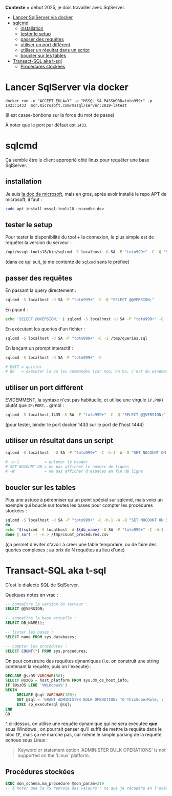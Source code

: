 **Contexte** = début 2025, je dois travailler avec SqlServer.

* [Lancer SqlServer via docker](#lancer-sqlserver-via-docker)
* [sqlcmd](#sqlcmd)
   * [installation](#installation)
   * [tester le setup](#tester-le-setup)
   * [passer des requêtes](#passer-des-requêtes)
   * [utiliser un port différent](#utiliser-un-port-différent)
   * [utiliser un résultat dans un script](#utiliser-un-résultat-dans-un-script)
   * [boucler sur les tables](#boucler-sur-les-tables)
* [Transact-SQL aka t-sql](#transact-sql-aka-t-sql)
   * [Procédures stockées](#procédures-stockées)



# Lancer SqlServer via docker

```
docker run -e "ACCEPT_EULA=Y" -e "MSSQL_SA_PASSWORD=toto999+" -p 1433:1433  mcr.microsoft.com/mssql/server:2019-latest
```

(il est casse-bonbons sur la force du mot de passe)

À noter que le port par défaut est `1433`.

# sqlcmd

Ça semble être le client approprié côté linux pour requêter une base SqlServer.



## installation

Je suis [la doc de microsoft](https://learn.microsoft.com/en-us/sql/linux/sql-server-linux-setup-tools?view=sql-server-ver16&tabs=ubuntu-install#install-tools-on-linux), mais en gros, après avoir installé le repo APT de microsoft, il faut :

```sh
sudo apt install mssql-tools18 unixodbc-dev
```

## tester le setup

Pour tester la disponibilité du tool + la connexion, le plus simple est de requêter la version du serveur :

```sh
/opt/mssql-tools18/bin/sqlcmd -S localhost -U SA -P "toto999+" -C -Q 'SELECT @@VERSION;'
```

(dans ce qui suit, je me contente de `sqlcmd` sans le préfixe)

## passer des requêtes

En passant la query directement :

```sh
sqlcmd -S localhost -U SA -P "toto999+" -C -Q "SELECT @@VERSION;"
```

En pipant :

```sh
echo 'SELECT @@VERSION;' | sqlcmd -S localhost -U SA -P "toto999+" -C
```

En exécutant les queries d'un fichier :

```sh
sqlcmd -S localhost -U SA -P "toto999+" -C -i /tmp/queries.sql
```

En lançant un prompt interactif :

```sh
sqlcmd -S localhost -U SA -P "toto999+" -C

# EXIT = quitter
# GO   = exécuter la ou les commandes (car non, ha ha, c'est du windows, donc bien sûr c'est pas intuitif...)
```

## utiliser un port différent

ÉVIDEMMENT, la syntaxe n'est pas habituelle, et utilise une virgule `IP,PORT` plutôt que `IP:PORT`... grmbl :

```sh
sqlcmd -S localhost,1435 -U SA -P "toto999+" -C -Q "SELECT @@VERSION;"
```

(pour tester, binder le port docker 1433 sur le port de l'host 1444)

## utiliser un résultat dans un script

```sh
sqlcmd -S localhost  -U SA -P "toto999+" -C -h-1 -W -Q "SET NOCOUNT ON SELECT name FROM sys.databases;"

# -h-1           = enlever le header
# SET NOCOUNT ON = ne pas afficher le nombre de lignes
# -W             = ne pas afficher d'espaces en fin de ligne
```

## boucler sur les tables

Plus une astuce à pérenniser qu'un point spécial sur sqlcmd, mais voici un exemple qui boucle sur toutes les bases pour compter les procédures stockées :

```sh
sqlcmd -S localhost -U SA -P "toto999+" -C -h-1 -W -Q "SET NOCOUNT ON SELECT name FROM sys.databases;" | while read db_name
do
echo "$(sqlcmd -S localhost -d ${db_name} -U SA -P "toto999+" -C -h-1 -W -Q "SET NOCOUNT ON SELECT COUNT(*) FROM sys.procedures;"),${db_name}"
done | sort -r -n > /tmp/count_procedures.csv
```

(ça permet d'éviter d'avoir à créer une table temporaire, ou de faire des queries complexes ; au prix de N requêtes au lieu d'une)

# Transact-SQL aka t-sql

C'est le dialecte SQL de SqlServer.

Quelques notes en vrac :

```sql
-- connaître la version du serveur :
SELECT @@VERSION;

-- connaître la base actuelle :
SELECT DB_NAME();

-- lister les bases :
SELECT name FROM sys.databases;

-- compter les procédures :
SELECT COUNT(*) FROM sys.procedures;
```

On peut construire des requêtes dynamiques (i.e. on construit une string contenant la requête, puis on l'exécute) :

```sql
DECLARE @szOS VARCHAR(50);
SELECT @szOS = host_platform FROM sys.dm_os_host_info;
IF (@szOS LIKE '%Windows%')
BEGIN
     DECLARE @sql VARCHAR(100);
     SET @sql = 'GRANT ADMINISTER BULK OPERATIONS TO ThisSuperRole;';
     EXEC sp_executesql @sql;
END
GO
```

^ ci-dessus, on utilise une requête dynamique qui ne sera exécutée **que** sous Windows ; on pourrait penser qu'il suffit de mettre la requête dans le bloc `IF`, mais ça ne marche pas, car même le simple parsing de la requête échoue sous Linux :

> Keyword or statement option 'ADMINISTER BULK OPERATIONS' is not supported on the 'Linux' platform.

## Procédures stockées

```sql
EXEC mon_schema.ma_procedure @mon_param=219
-- à noter que la PS renvoie des valeurs : ce que je récupère en l'exécutant est un équivalent d'un SELECT
```

